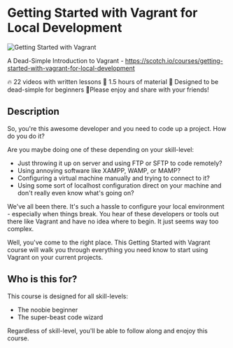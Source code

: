 # Getting Started with Vagrant for Local Development

![Getting Started with Vagrant](https://cdn.scotch.io/2/J2QKO8zoSGS1YH7wSzdE_getting-started-with-vagrant.png.jpg)

A Dead-Simple Introduction to Vagrant - https://scotch.io/courses/getting-started-with-vagrant-for-local-development

🔥 22 videos with written lessons
🤯 1.5 hours of material
🙉 Designed to be dead-simple for beginners
🥃Please enjoy and share with your friends!

## Description

So, you're this awesome developer and you need to code up a project. How do you do it?

Are you maybe doing one of these depending on your skill-level:

* Just throwing it up on server and using FTP or SFTP to code remotely?
* Using annoying software like XAMPP, WAMP, or MAMP?
* Configuring a virtual machine manually and trying to connect to it?
* Using some sort of localhost configuration direct on your machine and don't really even know what's going on?

We've all been there. It's such a hassle to configure your local environment - especially when things break. You hear of these developers or tools out there like Vagrant and have no idea where to begin. It just seems way too complex.

Well, you've come to the right place. This Getting Started with Vagrant course will walk you through everything you need know to start using Vagrant on your current projects.


## Who is this for?
This course is designed for all skill-levels:

* The noobie beginner
* The super-beast code wizard

Regardless of skill-level, you'll be able to follow along and enojoy this course.

